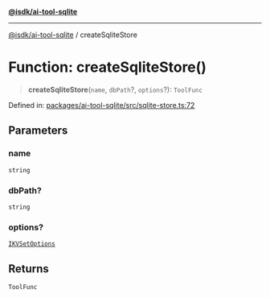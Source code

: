 [**@isdk/ai-tool-sqlite**](../README.md)

***

[@isdk/ai-tool-sqlite](../globals.md) / createSqliteStore

# Function: createSqliteStore()

> **createSqliteStore**(`name`, `dbPath`?, `options`?): `ToolFunc`

Defined in: [packages/ai-tool-sqlite/src/sqlite-store.ts:72](https://github.com/isdk/ai-tool-sqlite.js/blob/7598220c7cb2578da196c1c3432564b28feb8403/src/sqlite-store.ts#L72)

## Parameters

### name

`string`

### dbPath?

`string`

### options?

[`IKVSetOptions`](../interfaces/IKVSetOptions.md)

## Returns

`ToolFunc`
